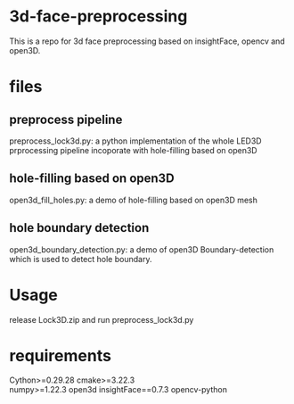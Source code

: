 # 3d-face-preprocessing
This is a repo for 3d face preprocessing based on insightFace, opencv and open3D.

# files
## preprocess pipeline
preprocess_lock3d.py: a python implementation of the whole LED3D prprocessing pipeline incoporate with hole-filling based on open3D
## hole-filling based on open3D
open3d_fill_holes.py: a demo of hole-filling based on open3D mesh
## hole boundary detection
open3d_boundary_detection.py: a demo of open3D Boundary-detection which is used to detect hole boundary.

# Usage
release Lock3D.zip and run preprocess_lock3d.py

# requirements
Cython>=0.29.28
cmake>=3.22.3    
numpy>=1.22.3
open3d
insightFace==0.7.3
opencv-python
